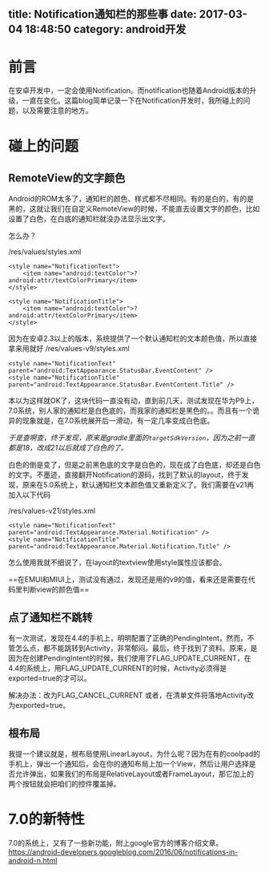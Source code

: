 title: Notification通知栏的那些事
date: 2017-03-04 18:48:50
category: android开发
---

# 前言

在安卓开发中，一定会使用Notification。而notification也随着Android版本的升级，一直在变化。这篇blog简单记录一下在Notification开发时，我所碰上的问题，以及需要注意的地方。

# 碰上的问题
## RemoteView的文字颜色
Android的ROM太多了，通知栏的颜色、样式都不尽相同。有的是白的，有的是黑的，这就让我们在自定义RemoteView的时候，不能直去设置文字的颜色，比如设置了白色，在白底的通知栏就没办法显示出文字。

怎么办？

/res/values/styles.xml
```
<style name="NotificationText">
    <item name="android:textColor">?android:attr/textColorPrimary</item>
</style>

<style name="NotificationTitle">
    <item name="android:textColor">?android:attr/textColorPrimary</item>
</style>

```

因为在安卓2.3以上的版本，系统提供了一个默认通知栏的文本颜色值，所以直接拿来用就好
/res/values-v9/styles.xml
```
<style name="NotificationText" parent="android:TextAppearance.StatusBar.EventContent" />
<style name="NotificationTitle" parent="android:TextAppearance.StatusBar.EventContent.Title" />
```

本以为这样就OK了，这块代码一直没有动，直到前几天，测试发现在华为P9上，7.0系统，别人家的通知栏是白色底的，而我家的通知栏是黑色的。。而且有一个诡异的现象就是，在7.0系统展开后一滑动，有一定几率变成白色底。

*于是查啊查，终于发现，原来是gradle里面的`targetSdkVersion`，因为之前一直都是18，改成21以后就成了白色的了。*

白色的倒是变了，但是之前黑色底的文字是白色的，现在成了白色底，却还是白色的文字。不墨迹，直接翻开Notification的源码，找到了默认的layout，终于发现，原来在5.0系统上，默认通知栏文本颜色值又重新定义了。我们需要在v21再加入以下代码

/res/values-v21/styles.xml
```
<style name="NotificationText" parent="android:TextAppearance.Material.Notification" />
<style name="NotificationTitle" parent="android:TextAppearance.Material.Notification.Title" />
```

怎么使用我就不细说了，在layout的textview使用style属性应该都会。

==在EMUI和MIUI上，测试没有通过，发现还是用的v9的值，看来还是需要在代码里判断view的颜色值==

## 点了通知栏不跳转

有一次测试，发现在4.4的手机上，明明配置了正确的PendingIntent，然而，不管怎么点，都不能跳转到Activity，非常郁闷。最后，终于找到了资料。原来，是因为在创建PendingIntent的时候，我们使用了FLAG_UPDATE_CURRENT，在4.4的系统上，用FLAG_UPDATE_CURRENT的时候，Activity必须得是exported=true的才可以。

解决办法：改为FLAG_CANCEL_CURRENT 或者，在清单文件将落地Activity改为exported=true。

## 根布局
我提一个建议就是，根布局使用LinearLayout，为什么呢？因为在有的coolpad的手机上，弹出一个通知后，会在你的通知布局上加一个View，然后让用户选择是否允许弹出，如果我们的布局是RelativeLayout或者FrameLayout，那它加上的两个按钮就会把咱们的控件覆盖掉。

# 7.0的新特性
7.0的系统上，又有了一些新功能，附上google官方的博客介绍文章。
https://android-developers.googleblog.com/2016/06/notifications-in-android-n.html
